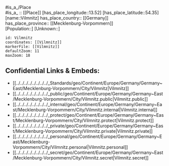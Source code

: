﻿---
location: [54.35,13.52] 
mapzoom: [7,12] 
mapmarker: city 
type: City
tags:
- geo/City


SpocWebEntityId: 35307
isDeleted: false
confidential: public

---
#is_a_/Place  
#is_a_ :: [[Place]] 
[has_place_longitude::13.52] 
[has_place_latitude::54.35] 
[name::Vilmnitz] 
has_place_country:: [[Germany]]  
has_place_province:: [[Mecklenburg-Vorpommern]]  
[Population::] 
[Unknown::] 


```leaflet
id: Vilmnitz
coordinates: [[Vilmnitz]] 
markerFile: [[Vilmnitz]] 
defaultZoom: 11 
maxZoom: 18
```


## Confidential Links & Embeds: 
- [[../../../../../../../../_Standards/geo/Continent/Europe/Germany/Germany~East/Mecklenburg-Vorpommern/City/Vilmnitz|Vilmnitz]] 
- [[../../../../../../../../_public/geo/Continent/Europe/Germany/Germany~East/Mecklenburg-Vorpommern/City/Vilmnitz.public|Vilmnitz.public]] 
- [[../../../../../../../../_internal/geo/Continent/Europe/Germany/Germany~East/Mecklenburg-Vorpommern/City/Vilmnitz.internal|Vilmnitz.internal]] 
- [[../../../../../../../../_protect/geo/Continent/Europe/Germany/Germany~East/Mecklenburg-Vorpommern/City/Vilmnitz.protect|Vilmnitz.protect]] 
- [[../../../../../../../../_private/geo/Continent/Europe/Germany/Germany~East/Mecklenburg-Vorpommern/City/Vilmnitz.private|Vilmnitz.private]] 
- [[../../../../../../../../_personal/geo/Continent/Europe/Germany/Germany~East/Mecklenburg-Vorpommern/City/Vilmnitz.personal|Vilmnitz.personal]] 
- [[../../../../../../../../_secret/geo/Continent/Europe/Germany/Germany~East/Mecklenburg-Vorpommern/City/Vilmnitz.secret|Vilmnitz.secret]] 
